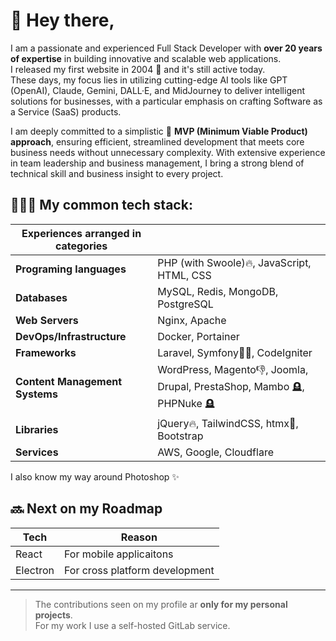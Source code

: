 # 👋 Hey there,
I am a passionate and experienced Full Stack Developer with **over 20 years of expertise** in building innovative and scalable web applications.     
I released my first website in 2004 🤯 and it's still active today.    
These days, my focus lies in utilizing cutting-edge AI tools like GPT (OpenAI), Claude, Gemini, DALL·E, and MidJourney to deliver intelligent solutions for businesses, with a particular emphasis on crafting Software as a Service (SaaS) products.

I am deeply committed to a simplistic 🚀 **MVP (Minimum Viable Product) approach**, ensuring efficient, streamlined development that meets core business needs without unnecessary complexity. With extensive experience in team leadership and business management, I bring a strong blend of technical skill and business insight to every project.

## 👨🏻‍💻 My common tech stack:  

|  Experiences arranged in categories |              | 
| ----------------------------------- |------------- |
| **Programing languages**            | PHP (with Swoole)🔥, JavaScript, HTML, CSS  
| **Databases**                       | MySQL, Redis, MongoDB, PostgreSQL      
| **Web Servers**                     | Nginx, Apache      
| **DevOps/Infrastructure**           | Docker, Portainer       
| **Frameworks**                      | Laravel, Symfony👶🏻, CodeIgniter       
| **Content Management Systems**      | WordPress, Magento👎, Joomla, Drupal, PrestaShop, Mambo 🪦, PHPNuke 🪦        
| **Libraries**                       | jQuery🔥, TailwindCSS, htmx🦄, Bootstrap      
| **Services**                        | AWS, Google, Cloudflare       

I also know my way around Photoshop ✨

## 🔜 Next on my Roadmap

|  Tech               | Reason                        | 
| ------------------- |------------------------------ |
| React               | For mobile applicaitons 
| Electron            | For cross platform development

___

> The contributions seen on my profile ar **only for my personal projects**.    
> For my work I use a self-hosted GitLab service.



<!--
**Ricu23/ricu23** is a ✨ _special_ ✨ repository because its `README.md` (this file) appears on your GitHub profile.

Here are some ideas to get you started:

- 🔭 I’m currently working on ...
- 🌱 I’m currently learning ...
- 👯 I’m looking to collaborate on ...
- 🤔 I’m looking for help with ...
- 💬 Ask me about ...
- 📫 How to reach me: ...
- 😄 Pronouns: ...
- ⚡ Fun fact: ...
-->

